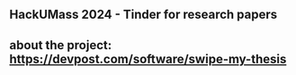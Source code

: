 ## HackUMass 2024 - Tinder for research papers

## about the project: https://devpost.com/software/swipe-my-thesis

